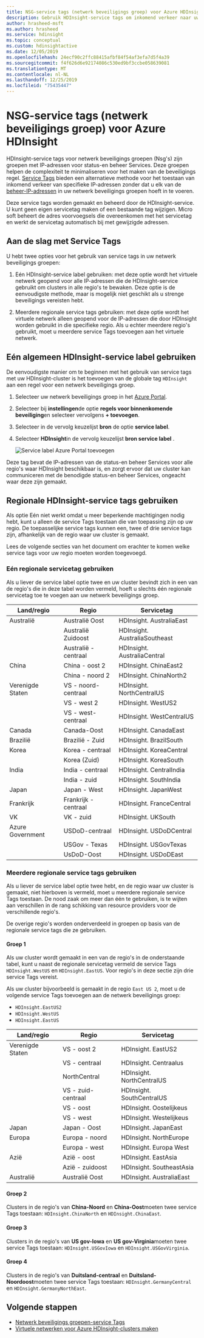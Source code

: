 ```yaml
---
title: NSG-service tags (netwerk beveiligings groep) voor Azure HDInsight
description: Gebruik HDInsight-service tags om inkomend verkeer naar uw cluster toe te staan van de knoop punten HDInsight Health en Management Services, zonder expliciet IP-adressen toe te voegen aan uw netwerk beveiligings groepen.
author: hrasheed-msft
ms.author: hrasheed
ms.service: hdinsight
ms.topic: conceptual
ms.custom: hdinsightactive
ms.date: 12/05/2019
ms.openlocfilehash: 24ecf90c2ffc88415afbf84f54af3efa7d5f4a39
ms.sourcegitcommit: f4f626d6e92174086c530ed9bf3ccbe058639081
ms.translationtype: MT
ms.contentlocale: nl-NL
ms.lasthandoff: 12/25/2019
ms.locfileid: "75435447"
---
```

# <a name="network-security-group-nsg-service-tags-for-azure-hdinsight"></a>NSG-service tags (netwerk beveiligings groep) voor Azure HDInsight

HDInsight-service tags voor netwerk beveiligings groepen (Nsg's) zijn groepen met IP-adressen voor status-en beheer Services. Deze groepen helpen de complexiteit te minimaliseren voor het maken van de beveiligings regel. [Service Tags](../virtual-network/security-overview.md#service-tags) bieden een alternatieve methode voor het toestaan van inkomend verkeer van specifieke IP-adressen zonder dat u elk van de [beheer-IP-adressen](hdinsight-management-ip-addresses.md) in uw netwerk beveiligings groepen hoeft in te voeren.

Deze service tags worden gemaakt en beheerd door de HDInsight-service. U kunt geen eigen servicetag maken of een bestaande tag wijzigen. Micro soft beheert de adres voorvoegsels die overeenkomen met het servicetag en werkt de servicetag automatisch bij met gewijzigde adressen.

## <a name="getting-started-with-service-tags"></a>Aan de slag met Service Tags

U hebt twee opties voor het gebruik van service tags in uw netwerk beveiligings groepen:

1. Eén HDInsight-service label gebruiken: met deze optie wordt het virtuele netwerk geopend voor alle IP-adressen die de HDInsight-service gebruikt om clusters in alle regio's te bewaken. Deze optie is de eenvoudigste methode, maar is mogelijk niet geschikt als u strenge beveiligings vereisten hebt.

1. Meerdere regionale service tags gebruiken: met deze optie wordt het virtuele netwerk alleen geopend voor de IP-adressen die door HDInsight worden gebruikt in die specifieke regio. Als u echter meerdere regio's gebruikt, moet u meerdere service Tags toevoegen aan het virtuele netwerk.

## <a name="use-a-single-global-hdinsight-service-tag"></a>Eén algemeen HDInsight-service label gebruiken

De eenvoudigste manier om te beginnen met het gebruik van service tags met uw HDInsight-cluster is het toevoegen van de globale tag `HDInsight` aan een regel voor een netwerk beveiligings groep.

1. Selecteer uw netwerk beveiligings groep in het [Azure Portal](https://portal.azure.com/).

1. Selecteer bij **instellingen**de optie **regels voor binnenkomende beveiliging**en selecteer vervolgens **+ toevoegen**.

1. Selecteer in de vervolg keuzelijst **bron** de optie **service label**.

1. Selecteer **HDInsight**in de vervolg keuzelijst **bron service label** .

    ![Service label Azure Portal toevoegen](./media/hdinisght-service-tags/azure-portal-add-service-tag.png)

Deze tag bevat de IP-adressen van de status-en beheer Services voor alle regio's waar HDInsight beschikbaar is, en zorgt ervoor dat uw cluster kan communiceren met de benodigde status-en beheer Services, ongeacht waar deze zijn gemaakt.

## <a name="use-regional-hdinsight-service-tags"></a>Regionale HDInsight-service tags gebruiken

Als optie Eén niet werkt omdat u meer beperkende machtigingen nodig hebt, kunt u alleen de service Tags toestaan die van toepassing zijn op uw regio. De toepasselijke service tags kunnen een, twee of drie service tags zijn, afhankelijk van de regio waar uw cluster is gemaakt.

Lees de volgende secties van het document om erachter te komen welke service tags voor uw regio moeten worden toegevoegd.

### <a name="use-a-single-regional-service-tag"></a>Eén regionale servicetag gebruiken

Als u liever de service label optie twee en uw cluster bevindt zich in een van de regio's die in deze tabel worden vermeld, hoeft u slechts één regionale servicetag toe te voegen aan uw netwerk beveiligings groep.

| Land/regio | Regio | Servicetag |
| ---- | ---- | ---- |
| Australië | Australië Oost | HDInsight. AustraliaEast |
| &nbsp; | Australië Zuidoost | HDInsight. AustraliaSoutheast |
| &nbsp; | Australië - centraal | HDInsight. AustraliaCentral |
| China | China - oost 2 | HDInsight. ChinaEast2 |
| &nbsp; | China - noord 2 | HDInsight. ChinaNorth2 |
| Verenigde Staten | VS - noord-centraal | HDInsight. NorthCentralUS |
| &nbsp; | VS - west 2 | HDInsight. WestUS2 |
| &nbsp; | VS - west-centraal | HDInsight. WestCentralUS |
| Canada | Canada-Oost | HDInsight. CanadaEast |
| Brazilië | Brazilië - Zuid | HDInsight. BrazilSouth |
| Korea | Korea - centraal | HDInsight. KoreaCentral |
| &nbsp; | Korea (Zuid) | HDInsight. KoreaSouth |
| India | India - centraal | HDInsight. CentralIndia |
| &nbsp; | India - zuid | HDInsight. SouthIndia |
| Japan | Japan - West | HDInsight. JapanWest |
| Frankrijk | Frankrijk - centraal| HDInsight. FranceCentral |
| VK | VK - zuid | HDInsight. UKSouth |
| Azure Government | USDoD-centraal   | HDInsight. USDoDCentral |
| &nbsp; | USGov - Texas | HDInsight. USGovTexas |
| &nbsp; | UsDoD-Oost | HDInsight. USDoDEast |

### <a name="use-multiple-regional-service-tags"></a>Meerdere regionale service tags gebruiken

Als u liever de service label optie twee hebt, en de regio waar uw cluster is gemaakt, niet hierboven is vermeld, moet u meerdere regionale service Tags toestaan. De nood zaak om meer dan één te gebruiken, is te wijten aan verschillen in de rang schikking van resource providers voor de verschillende regio's.

De overige regio's worden onderverdeeld in groepen op basis van de regionale service tags die ze gebruiken.

#### <a name="group-1"></a>Groep 1

Als uw cluster wordt gemaakt in een van de regio's in de onderstaande tabel, kunt u naast de regionale servicetag vermeld de service Tags `HDInsight.WestUS` en `HDInsight.EastUS`. Voor regio's in deze sectie zijn drie service Tags vereist.

Als uw cluster bijvoorbeeld is gemaakt in de regio `East US 2`, moet u de volgende service Tags toevoegen aan de netwerk beveiligings groep:

- `HDInsight.EastUS2`
- `HDInsight.WestUS`
- `HDInsight.EastUS`

| Land/regio | Regio | Servicetag |
| ---- | ---- | ---- |
| Verenigde Staten | VS - oost 2 | HDInsight. EastUS2 |
| &nbsp; | VS - centraal | HDInsight. Centraalus |
| &nbsp; | NorthCentral | HDInsight. NorthCentralUS |
| &nbsp; | VS - zuid-centraal | HDInsight. SouthCentralUS |
| &nbsp; | VS - oost | HDInsight. Oostelijkeus |
| &nbsp; | VS - west | HDInsight. Westelijkeus |
| Japan | Japan - Oost | HDInsight. JapanEast |
| Europa | Europa - noord | HDInsight. NorthEurope |
| &nbsp; | Europa - west| HDInsight. Europa West |
| Azië | Azië - oost | HDInsight. EastAsia |
| &nbsp; | Azië - zuidoost | HDInsight. SoutheastAsia |
| Australië | Australië Oost | HDInsight. AustraliaEast |

#### <a name="group-2"></a>Groep 2

Clusters in de regio's van **China-Noord** en **China-Oost**moeten twee service Tags toestaan: `HDInsight.ChinaNorth` en `HDInsight.ChinaEast`.

#### <a name="group-3"></a>Groep 3

Clusters in de regio's van **US gov-Iowa** en **US gov-Virginia**moeten twee service Tags toestaan: `HDInsight.USGovIowa` en `HDInsight.USGovVirginia`.

#### <a name="group-4"></a>Groep 4

Clusters in de regio's van **Duitsland-centraal** en **Duitsland-Noordoost**moeten twee service Tags toestaan: `HDInsight.GermanyCentral` en `HDInsight.GermanyNorthEast`.

## <a name="next-steps"></a>Volgende stappen

- [Netwerk beveiligings groepen-service Tags](../virtual-network/security-overview.md#security-rules)
- [Virtuele netwerken voor Azure HDInsight-clusters maken](hdinsight-create-virtual-network.md)
